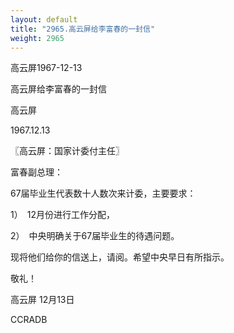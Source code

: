 ```yaml
---
layout: default
title: "2965.高云屏给李富春的一封信"
weight: 2965
---
```


高云屏1967-12-13

高云屏给李富春的一封信

高云屏

1967.12.13

〖高云屏：国家计委付主任〗

富春副总理：

67届毕业生代表数十人数次来计委，主要要求：

1）　12月份进行工作分配，

2）　中央明确关于67届毕业生的待遇问题。

现将他们给你的信送上，请阅。希望中央早日有所指示。

敬礼！

高云屏  12月13日

CCRADB

